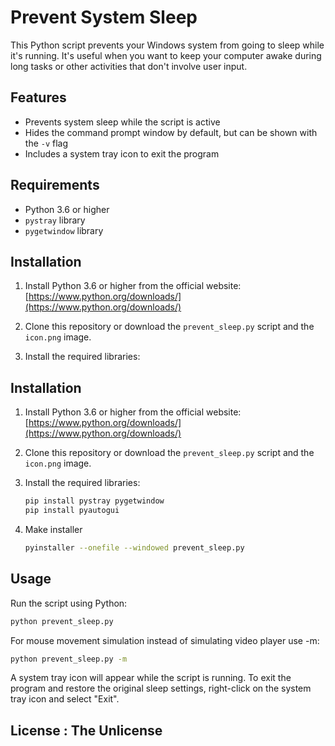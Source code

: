 # Prevent System Sleep

This Python script prevents your Windows system from going to sleep while it's running. It's useful when you want to keep your computer awake during long tasks or other activities that don't involve user input.

## Features

- Prevents system sleep while the script is active
- Hides the command prompt window by default, but can be shown with the `-v` flag
- Includes a system tray icon to exit the program

## Requirements

- Python 3.6 or higher
- `pystray` library
- `pygetwindow` library

## Installation

1. Install Python 3.6 or higher from the official website: [https://www.python.org/downloads/](https://www.python.org/downloads/)

2. Clone this repository or download the `prevent_sleep.py` script and the `icon.png` image.

3. Install the required libraries:

## Installation

1. Install Python 3.6 or higher from the official website: [https://www.python.org/downloads/](https://www.python.org/downloads/)

2. Clone this repository or download the `prevent_sleep.py` script and the `icon.png` image.

3. Install the required libraries:

    ```bash
    pip install pystray pygetwindow
    pip install pyautogui
    ```
 4. Make installer
    ```bash
    pyinstaller --onefile --windowed prevent_sleep.py
    ```

## Usage

Run the script using Python:

```bash
python prevent_sleep.py
```
For mouse movement simulation instead of simulating video player use -m:

```bash
python prevent_sleep.py -m 
```

A system tray icon will appear while the script is running. To exit the program and restore the original sleep settings, right-click on the system tray icon and select "Exit".

## License : The Unlicense

